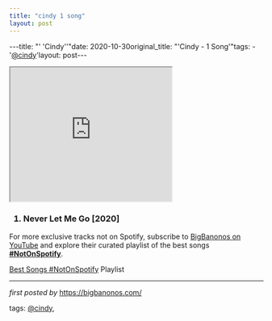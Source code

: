 ```yaml
---
title: "cindy 1 song"
layout: post
---
```

---title: "' 'Cindy''"date: 2020-10-30original_title: "'Cindy - 1 Song'"tags:  - '[@cindy](/tags/cindy/)'layout: post---<br /><div class="separator" ><iframe allowfullscreen="" class="BLOG_video_class" height="266" src="https://www.youtube.com/embed/VOt3sgN8Rkg" width="320" youtube-src-id="VOt3sgN8Rkg"></iframe></div><h3><ol><li>Never Let Me Go [2020]</li></ol></h3><!--Subscribe and Playlist Links--><div>    <p>For more exclusive tracks not on Spotify, subscribe to <a href="https://www.youtube.com/[@BigBanonos](/tags/BigBanonos/)" target="_blank">BigBanonos on YouTube</a> and explore their curated playlist of the best songs <strong>[#NotOnSpotify](/tags/NotOnSpotify/)</strong>.</p>    <p><a href="https://www.youtube.com/playlist?list=PLtuNtuTatqI0kFahUCbtbfenC_ET5O_tr" target="_blank">Best Songs [#NotOnSpotify](/tags/NotOnSpotify/) Playlist<br /></a></p></div><hr /><p><em>first posted by</em> <a href="https://bigbanonos.com/" rel="noopener" target="_new">https://bigbanonos.com/</a></p><p>tags: [@cindy](/tags/cindy/),</p>